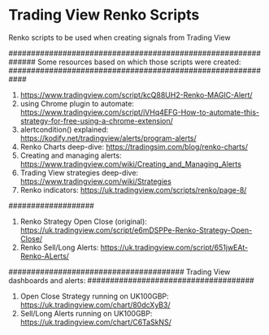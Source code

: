 # Trading View Renko Scripts

Renko scripts to be used when creating signals from Trading View

##############################################################
Some resources based on which those scripts were created:
############################################################

1) https://www.tradingview.com/script/kcQ88UH2-Renko-MAGIC-Alert/
2) using Chrome plugin to automate: https://www.tradingview.com/script/iVHq4EFG-How-to-automate-this-strategy-for-free-using-a-chrome-extension/
3) alertcondition() explained: https://kodify.net/tradingview/alerts/program-alerts/
4) Renko Charts deep-dive: https://tradingsim.com/blog/renko-charts/
5) Creating and managing alerts: https://www.tradingview.com/wiki/Creating_and_Managing_Alerts
6) Trading View strategies deep-dive: https://www.tradingview.com/wiki/Strategies
7) Renko indicators: https://uk.tradingview.com/scripts/renko/page-8/

###################

1) Renko Strategy Open Close (original): https://uk.tradingview.com/script/e6mDSPPe-Renko-Strategy-Open-Close/
2) Renko Sell/Long Alerts: https://uk.tradingview.com/script/651jwEAt-Renko-ALerts/

#######################################
Trading View dashboards and alerts: 
#####################################

1) Open Close Strategy running on UK100GBP: https://uk.tradingview.com/chart/80dcXyB3/
2) Sell/Long Alerts running on UK100GBP: https://uk.tradingview.com/chart/C6TaSkNS/

